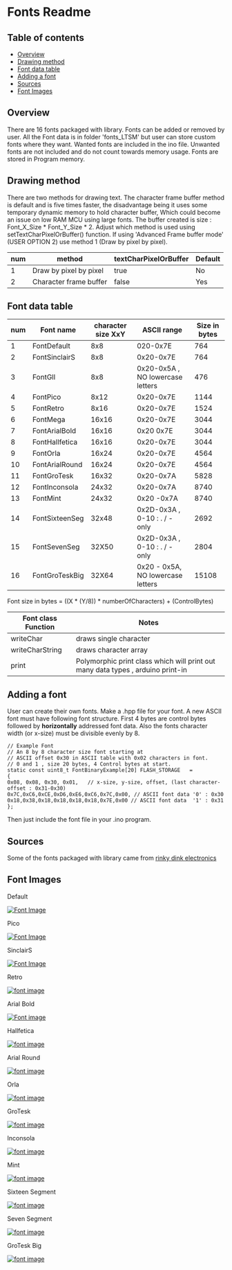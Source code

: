 # Fonts Readme

## Table of contents

* [Overview](#overview)  
* [Drawing method](#drawing-method)  
* [Font data table](#font-data-table)  
* [Adding a font](#adding-a-font)  
* [Sources](#sources)  
* [Font Images](#font-images)

## Overview

There are 16 fonts packaged with library. Fonts can be added or removed by user.
All the Font data is in folder 'fonts_LTSM' but user can store custom fonts where they want.
Wanted fonts are included in the ino file. Unwanted fonts are not included and do not
count towards memory usage. Fonts are stored in Program memory.

## Drawing method

There are two methods for drawing text.
The character frame buffer method is default and is five times faster, the disadvantage being it 
uses some temporary dynamic memory to hold character buffer, Which could become an issue
on low RAM MCU using large fonts. The buffer created is size :  Font_X_Size * Font_Y_Size * 2.
Adjust which method is used using setTextCharPixelOrBuffer() function.
If using 'Advanced Frame buffer mode' (USER OPTION 2) use method 1 (Draw by pixel by pixel).

| num | method  | textCharPixelOrBuffer | Default| 
| ------ | ------ | ------ |  ------ | 
| 1 | Draw by pixel by pixel | true |  No | 
| 2 | Character frame buffer | false |  Yes | 


## Font data table 

| num | Font name | character size XxY|  ASCII range | Size in bytes |
| ------ | ------ | ------ | ------ |  ------ |
| 1 | FontDefault | 8x8 |  020-0x7E| 764 |
| 2 | FontSinclairS  | 8x8 | 0x20-0x7E | 764 |
| 3 | FontGll | 8x8 | 0x20-0x5A , NO lowercase letters | 476 |
| 4 | FontPico | 8x12 | 0x20-0x7E  | 1144|
| 5 | FontRetro | 8x16 | 0x20-0x7E | 1524 |
| 6 | FontMega | 16x16 | 0x20-0x7E | 3044 |
| 7 | FontArialBold  | 16x16 | 0x20 0x7E |  3044 |
| 8 | FontHallfetica | 16x16 | 0x20-0x7E | 3044 |
| 9 | FontOrla | 16x24 | 0x20-0x7E | 4564 |
| 10 | FontArialRound| 16x24 | 0x20-0x7E | 4564 |
| 11 | FontGroTesk | 16x32 | 0x20-0x7A |  5828 |
| 12 | FontInconsola | 24x32 | 0x20-0x7A | 8740 |
| 13 | FontMint | 24x32  | 0x20 -0x7A |  8740 |N |
| 14 | FontSixteenSeg | 32x48 | 0x2D-0x3A , 0-10 : . / - only |2692 |
| 15 | FontSevenSeg | 32X50| 0x2D-0x3A , 0-10 : . / - only | 2804 |
| 16 | FontGroTeskBig | 32X64| 0x20 - 0x5A, NO lowercase letters | 15108 |


Font size in bytes = ((X * (Y/8)) * numberOfCharacters) + (ControlBytes)

| Font class Function | Notes |
| ------ | ------ | 
| writeChar| draws single character |
| writeCharString | draws character array|
| print | Polymorphic print class which will print out many data types , arduino print-in|

## Adding a font

User can create their own fonts.
Make a .hpp file for your font.
A new ASCII font must have following font structure.
First 4 bytes are control bytes followed by **horizontally** addressed font data.
Also the fonts character width (or x-size) must be divisible evenly by 8.

```
// Example Font
// An 8 by 8 character size font starting at 
// ASCII offset 0x30 in ASCII table with 0x02 characters in font. 
// 0 and 1 , size 20 bytes, 4 Control bytes at start.
static const uint8_t FontBinaryExample[20] FLASH_STORAGE   =
{
0x08, 0x08, 0x30, 0x01,   // x-size, y-size, offset, (last character-offset : 0x31-0x30)
0x7C,0xC6,0xCE,0xD6,0xE6,0xC6,0x7C,0x00, // ASCII font data '0' : 0x30
0x18,0x38,0x18,0x18,0x18,0x18,0x7E,0x00 // ASCII font data  '1' : 0x31
};
```

Then just include the font file in your .ino program.

## Sources

Some of the fonts packaged with library came from [rinky dink electronics ](http://rinkydinkelectronics.com/)

## Font Images

Default 

[![Font Image](https://github.com/gavinlyonsrepo/Display_Lib_RPI/blob/main/extra/images/fonts/default.png)](https://github.com/gavinlyonsrepo/Display_Lib_RPI/blob/main/extra/images/fonts/default.png)

Pico

[![Font Image](https://github.com/gavinlyonsrepo/Display_Lib_RPI/blob/main/extra/images/fonts/pico.png)](https://github.com/gavinlyonsrepo/Display_Lib_RPI/blob/main/extra/images/fonts/pico.png)

SinclairS

[![Font Image](https://github.com/gavinlyonsrepo/Display_Lib_RPI/blob/main/extra/images/fonts/sinclair.png)](https://github.com/gavinlyonsrepo/Display_Lib_RPI/blob/main/extra/images/fonts/sinclair.png)

Retro 

[![font image](https://github.com/gavinlyonsrepo/Display_Lib_RPI/blob/main/extra/images/fonts/retro.png)](https://github.com/gavinlyonsrepo/Display_Lib_RPI/blob/main/extra/images/fonts/retro.png)

Arial Bold

[![Font image](https://github.com/gavinlyonsrepo/Display_Lib_RPI/blob/main/extra/images/fonts/arialbold.png)](https://github.com/gavinlyonsrepo/Display_Lib_RPI/blob/main/extra/images/fonts/arialbold.png)

Hallfetica

[![font image](https://github.com/gavinlyonsrepo/Display_Lib_RPI/blob/main/extra/images/fonts/hall.png)](https://github.com/gavinlyonsrepo/Display_Lib_RPI/blob/main/extra/images/fonts/hall.png)


Arial Round

[![font image](https://github.com/gavinlyonsrepo/Display_Lib_RPI/blob/main/extra/images/fonts/arialround.png)](https://github.com/gavinlyonsrepo/Display_Lib_RPI/blob/main/extra/images/fonts/arialround.png)

Orla 

[![font image](https://github.com/gavinlyonsrepo/Display_Lib_RPI/blob/main/extra/images/fonts/orla.png)](https://github.com/gavinlyonsrepo/Display_Lib_RPI/blob/main/extra/images/fonts/orla.png)

GroTesk

[![font image](https://github.com/gavinlyonsrepo/Display_Lib_RPI/blob/main/extra/images/fonts/grotesk.png)](https://github.com/gavinlyonsrepo/Display_Lib_RPI/blob/main/extra/images/fonts/grotesk.png)

Inconsola

[![font image](https://github.com/gavinlyonsrepo/Display_Lib_RPI/blob/main/extra/images/fonts/inconsola.png)](https://github.com/gavinlyonsrepo/Display_Lib_RPI/blob/main/extra/images/fonts/inconsola.png)

Mint

[![font image](https://github.com/gavinlyonsrepo/Display_Lib_RPI/blob/main/extra/images/fonts/mint.png)](https://github.com/gavinlyonsrepo/Display_Lib_RPI/blob/main/extra/images/fonts/mint.png)

Sixteen Segment 

[![font image](https://github.com/gavinlyonsrepo/Display_Lib_RPI/blob/main/extra/images/fonts/ss.png)](https://github.com/gavinlyonsrepo/Display_Lib_RPI/blob/main/extra/images/fonts/ss.png)

Seven  Segment 

[![font image](https://github.com/gavinlyonsrepo/Display_Lib_RPI/blob/main/extra/images/fonts/7seg.png)](https://github.com/gavinlyonsrepo/Display_Lib_RPI/blob/main/extra/images/fonts/7seg.png)

GroTesk Big

[![font image](https://github.com/gavinlyonsrepo/Display_Lib_RPI/blob/main/extra/images/fonts/groteskbig.png)](https://github.com/gavinlyonsrepo/Display_Lib_RPI/blob/main/extra/images/fonts/groteskbig.png)
